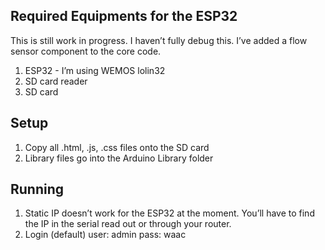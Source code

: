 <h2>Required Equipments for the ESP32</h2>
This is still work in progress. I haven’t fully debug this. I’ve added a flow sensor component to the core code.
<ol>
<li>ESP32 - I’m using WEMOS lolin32</li>
<li>SD card reader</li>
<li>SD card</li>
</ol>

<h2>Setup</h2>
<ol>
<li>Copy all .html, .js, .css files onto the SD card</li>
<li>Library files go into the Arduino Library folder</li>
</ol>

<h2>Running</h2>
<ol>
<li>Static IP doesn’t work for the ESP32 at the moment. You’ll have to find the IP in the serial read out or through your router.</li>
<li>Login (default) user: admin pass: waac</li>
</ol>
